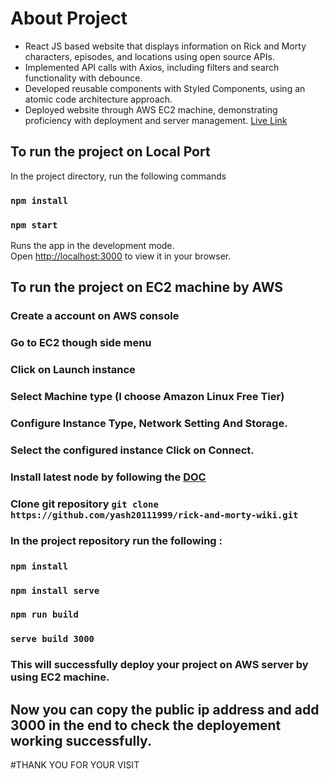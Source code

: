 # About Project 

* React JS based website that displays information on Rick and Morty characters, episodes, and locations using open source APIs.
* Implemented API calls with Axios, including filters and search functionality with debounce.
* Developed reusable components with Styled Components, using an atomic code architecture approach.
* Deployed website through AWS EC2 machine, demonstrating proficiency with deployment and server management. [Live Link](http://43.204.220.14:3000/) 

## To run the project on Local Port

In the project directory, run the following commands

### `npm install`
### `npm start`

Runs the app in the development mode.\
Open [http://localhost:3000](http://localhost:3000) to view it in your browser.

## To run the project on EC2 machine by AWS

### Create a account on AWS console
### Go to EC2 though side menu
### Click on Launch instance 
### Select Machine type (I choose Amazon Linux Free Tier)
### Configure Instance Type, Network Setting And Storage.
### Select the configured instance Click on Connect.
### Install latest node by following the [DOC](https://docs.aws.amazon.com/sdk-for-javascript/v2/developer-guide/setting-up-node-on-ec2-instance.html)
### Clone git repository `git clone https://github.com/yash20111999/rick-and-morty-wiki.git`
### In the project repository run the following :
### `npm install`
### `npm install serve`
### `npm run build`
### `serve build 3000`

### This will successfully deploy your project on AWS server by using EC2 machine.

## Now you can copy the public ip address and add 3000 in the end to check the deployement working successfully.

#THANK YOU FOR YOUR VISIT





